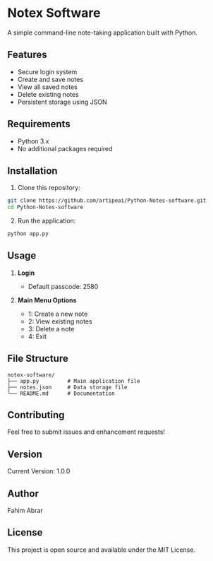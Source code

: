 # Notex Software

A simple command-line note-taking application built with Python.

## Features

- Secure login system
- Create and save notes
- View all saved notes
- Delete existing notes
- Persistent storage using JSON

## Requirements

- Python 3.x
- No additional packages required

## Installation

1. Clone this repository:
```bash
git clone https://github.com/artipeai/Python-Notes-software.git
cd Python-Notes-software
```

2. Run the application:
```bash
python app.py
```

## Usage

1. **Login**
   - Default passcode: 2580

2. **Main Menu Options**
   - 1: Create a new note
   - 2: View existing notes
   - 3: Delete a note
   - 4: Exit

## File Structure

```
notex-software/
├── app.py         # Main application file
├── notes.json     # Data storage file
└── README.md      # Documentation
```

## Contributing

Feel free to submit issues and enhancement requests!

## Version

Current Version: 1.0.0

## Author

Fahim Abrar

## License

This project is open source and available under the MIT License.
